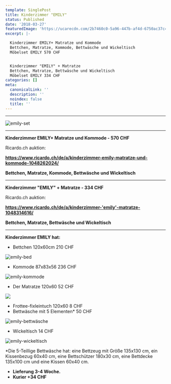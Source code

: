 ```yaml
---
template: SinglePost
title: Kinderzimmer "EMILY"
status: Published
date: '2018-03-27'
featuredImage: 'https://ucarecdn.com/2b7460c0-5a96-447b-af4d-6750ac37c493/'
excerpt: |-

  Kinderzimmer EMILY+ Matratze und Kommode
  Bettchen, Matratze, Kommode, Bettwäsche und Wickeltisch
  Möbelset EMILY 570 CHF


  Kinderzimmer "EMILY" + Matratze
  Bettchen, Matratze, Bettwäsche und Wickeltisch
  Möbelset EMILY 334 CHF
categories: []
meta:
  canonicalLink: ''
  description: ''
  noindex: false
  title: ''
---
```

- - -

![emily-set](https://ucarecdn.com/c27cf21c-94d9-45f1-9a00-62a68107e4fc/)

****

**Kinderzimmer EMILY+ Matratze und Kommode - 570 CHF**

Ricardo.ch auktion:

**https://www.ricardo.ch/de/a/kinderzimmer-emily-matratze-und-kommode-1048262024/** 

**Bettchen, Matratze, Kommode, Bettwäsche und Wickeltisch**

- - -

**Kinderzimmer "EMILY" + Matratze - 334 CHF**

Ricardo.ch auktion:

**https://www.ricardo.ch/de/a/kinderzimmer-'emily'-matratze-1048314616/**

**Bettchen, Matratze, Bettwäsche und Wickeltisch**

- - -

**Kinderzimmer EMILY hat:** 

* Bettchen 120x60cm 210 CHF

![emily-bed](https://ucarecdn.com/c2a25827-2a1d-4013-951b-a0348d009e70/)

* Kommode 87x83x56 236 CHF



![emily-kommode](https://ucarecdn.com/c03885e1-4733-4f7d-abd4-fb691184ef72/)

* Der Matratze 120x60 52 CHF

![](https://ucarecdn.com/90c42771-cd2c-4208-8bd7-69ab457267ce/)

* Frottee-fixleintuch 120x60 8 CHF
* Bettwäsche mit 5 Elementen* 50 CHF

![emily-bettwäsche](https://ucarecdn.com/5c107986-8eed-4a5e-92e2-5c78e9470f9b/)

* Wickeltisch 14 CHF



![emily-wickeltisch](https://ucarecdn.com/0f350957-dd34-467d-83a1-b83e61b9f4a2/)



\*Die 5-Teillige Bettwäsche hat: eine Bettzeug mit Größe 135x130 cm, ein Kissenbezug 60x40 cm, eine Bettschützer 180x30 cm, eine Bettdecke 135x100 cm und eine Kissen 60x40 cm.

* **Lieferung 3-4 Woche.**
* **Kurier +34 CHF**
